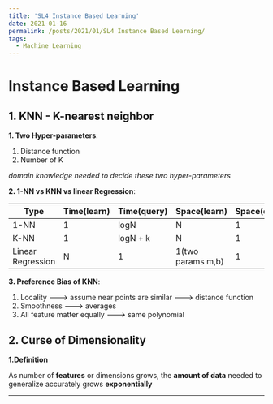 ```yaml
---
title: 'SL4 Instance Based Learning'
date: 2021-01-16
permalink: /posts/2021/01/SL4 Instance Based Learning/
tags:
  - Machine Learning
---
```




Instance Based Learning
======

## 1. KNN - K-nearest neighbor

**1. Two Hyper-parameters**: 
1. Distance function
2. Number of K

*domain knowledge needed to decide these two hyper-parameters*

**2. 1-NN vs KNN vs linear Regression**:

Type              | Time(learn) | Time(query) | Space(learn)      | Space(query)
----------------- | ----------- | ----------- | ----------------- | ------------
1-NN              | 1           | logN        | N                 | 1
K-NN              | 1           | logN + k    | N                 | 1
Linear Regression | N           | 1           | 1(two params m,b) | 1

**3. Preference Bias of KNN**:

1. Locality ---> assume near points are similar ---> distance function
2. Smoothness ---> averages
3. All feature matter equally ---> same polynomial

## 2. Curse of Dimensionality

**1.Definition**

As number of __features__ or dimensions grows, the __amount of data__ needed to generalize accurately grows __exponentially__

------
